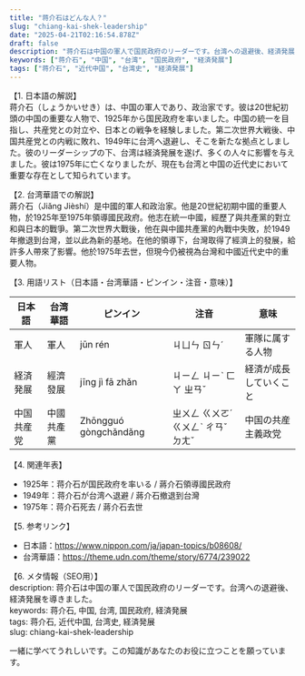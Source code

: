 ```yaml
---
title: "蒋介石はどんな人？"
slug: "chiang-kai-shek-leadership"
date: "2025-04-21T02:16:54.878Z"
draft: false
description: "蒋介石は中国の軍人で国民政府のリーダーです。台湾への退避後、経済発展を導きました。"
keywords: ["蒋介石", "中国", "台湾", "国民政府", "経済発展"]
tags: ["蒋介石", "近代中国", "台湾史", "経済発展"]
---
```


【1. 日本語の解説】  
蒋介石（しょうかいせき）は、中国の軍人であり、政治家です。彼は20世紀初頭の中国の重要な人物で、1925年から国民政府を率いました。中国の統一を目指し、共産党との対立や、日本との戦争を経験しました。第二次世界大戦後、中国共産党との内戦に敗れ、1949年に台湾へ退避し、そこを新たな拠点としました。彼のリーダーシップの下、台湾は経済発展を遂げ、多くの人々に影響を与えました。彼は1975年に亡くなりましたが、現在も台湾と中国の近代史において重要な存在として知られています。

【2. 台湾華語での解説】  
蔣介石（Jiǎng Jièshí）是中國的軍人和政治家。他是20世紀初期中國的重要人物，於1925年至1975年領導國民政府。他志在統一中國，經歷了與共產黨的對立和與日本的戰爭。第二次世界大戰後，他在與中國共產黨的內戰中失敗，於1949年撤退到台灣，並以此為新的基地。在他的領導下，台灣取得了經濟上的發展，給許多人帶來了影響。他於1975年去世，但現今仍被視為台灣和中國近代史中的重要人物。

【3. 用語リスト（日本語・台湾華語・ピンイン・注音・意味）】  

| 日本語     | 台湾華語      | ピンイン     | 注音    | 意味                      |
|------------|---------------|--------------|---------|---------------------------|
| 軍人       | 軍人          | jūn rén      | ㄐㄩㄣ ㄖㄣˊ | 軍隊に属する人物           |
| 経済発展   | 經濟發展      | jīng jì fā zhǎn | ㄐㄧㄥ ㄐㄧˋ ㄈㄚ ㄓㄢˇ | 経済が成長していくこと     |
| 中国共産党 | 中國共產黨    | Zhōngguó gòngchǎndǎng | ㄓㄨㄥ ㄍㄨㄛˊ ㄍㄨㄥˋ ㄔㄢˇ ㄉㄤˇ | 中国の共産主義政党         |

【4. 関連年表】  

- 1925年：蒋介石が国民政府を率いる / 蔣介石領導國民政府
- 1949年：蒋介石が台湾へ退避 / 蔣介石撤退到台灣
- 1975年：蒋介石死去 / 蔣介石去世

【5. 参考リンク】  

- 日本語：https://www.nippon.com/ja/japan-topics/b08608/
- 台湾華語：https://theme.udn.com/theme/story/6774/239022

【6. メタ情報（SEO用）】  
description: 蒋介石は中国の軍人で国民政府のリーダーです。台湾への退避後、経済発展を導きました。  
keywords: 蒋介石, 中国, 台湾, 国民政府, 経済発展  
tags: 蒋介石, 近代中国, 台湾史, 経済発展  
slug: chiang-kai-shek-leadership

一緒に学べてうれしいです。この知識があなたのお役に立つことを願っています。